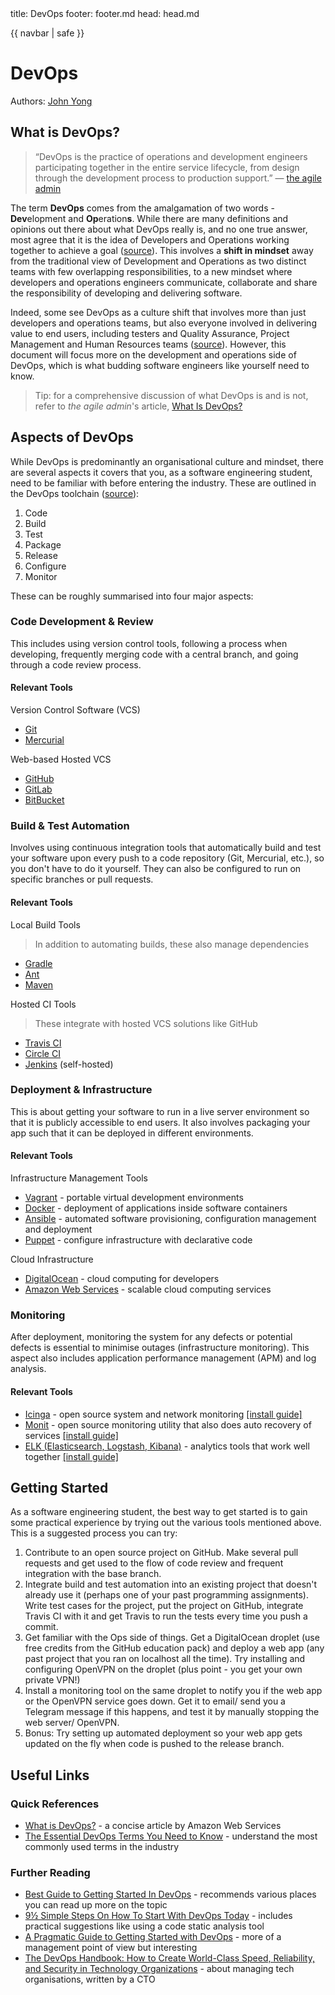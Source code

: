 <frontmatter>
  title: DevOps
  footer: footer.md
  head: head.md
</frontmatter>

{{ navbar | safe }}

# DevOps

Authors: [John Yong](https://github.com/whipermr5)

## What is DevOps?

> &ldquo;DevOps is the practice of operations and development engineers participating together in the entire service lifecycle, from design through the development process to production support.&rdquo; &mdash; [the agile admin](https://theagileadmin.com/what-is-devops/)

The term **DevOps** comes from the amalgamation of two words - **Dev**elopment and **Op**eration**s**. While there are many definitions and opinions out there about what DevOps really is, and no one true answer, most agree that it is the idea of Developers and Operations working together to achieve a goal ([source](https://blog.xebialabs.com/2015/04/23/best-guide-to-getting-started-in-devops/)). This involves a **shift in mindset** away from the traditional view of Development and Operations as two distinct teams with few overlapping responsibilities, to a new mindset where developers and operations engineers communicate, collaborate and share the responsibility of developing and delivering software.

Indeed, some see DevOps as a culture shift that involves more than just developers and operations teams, but also everyone involved in delivering value to end users, including testers and Quality Assurance, Project Management and Human Resources teams ([source](http://blog.nwcadence.com/devops-culture-not-team/)). However, this document will focus more on the development and operations side of DevOps, which is what budding software engineers like yourself need to know.

> Tip: for a comprehensive discussion of what DevOps is and is not, refer to *the agile admin*'s article, [What Is DevOps?](https://theagileadmin.com/what-is-devops/)

## Aspects of DevOps

While DevOps is predominantly an organisational culture and mindset, there are several aspects it covers that you, as a software engineering student, need to be familiar with before entering the industry. These are outlined in the DevOps toolchain ([source](https://en.wikipedia.org/wiki/DevOps#DevOps_toolchain)):

1. Code
2. Build
3. Test
4. Package
5. Release
6. Configure
7. Monitor

These can be roughly summarised into four major aspects:

### Code Development & Review

This includes using version control tools, following a process when developing, frequently merging code with a central branch, and going through a code review process.

#### Relevant Tools

Version Control Software (VCS)

- [Git](https://git-scm.com/)
- [Mercurial](https://www.mercurial-scm.org/)

Web-based Hosted VCS

- [GitHub](https://github.com/)
- [GitLab](https://about.gitlab.com/)
- [BitBucket](https://bitbucket.org/)

### Build & Test Automation

Involves using continuous integration tools that automatically build and test your software upon every push to a code repository (Git, Mercurial, etc.), so you don't have to do it yourself. They can also be configured to run on specific branches or pull requests.

#### Relevant Tools

Local Build Tools
> In addition to automating builds, these also manage dependencies

- [Gradle](https://gradle.org/)
- [Ant](http://ant.apache.org/)
- [Maven](https://maven.apache.org/)

Hosted CI Tools
> These integrate with hosted VCS solutions like GitHub

- [Travis CI](https://travis-ci.org/)
- [Circle CI](https://circleci.com/)
- [Jenkins](https://jenkins.io/) (self-hosted)

### Deployment & Infrastructure

This is about getting your software to run in a live server environment so that it is publicly accessible to end users. It also involves packaging your app such that it can be deployed in different environments.

#### Relevant Tools

Infrastructure Management Tools

- [Vagrant](https://www.vagrantup.com/) - portable virtual development environments
- [Docker](https://www.docker.com/) - deployment of applications inside software containers
- [Ansible](https://www.ansible.com/) - automated software provisioning, configuration management and deployment
- [Puppet](https://puppet.com/) - configure infrastructure with declarative code

Cloud Infrastructure

- [DigitalOcean](https://www.digitalocean.com/) - cloud computing for developers
- [Amazon Web Services](https://aws.amazon.com/) - scalable cloud computing services

### Monitoring

After deployment, monitoring the system for any defects or potential defects is essential to minimise outages (infrastructure monitoring). This aspect also includes application performance management (APM) and log analysis.

#### Relevant Tools

- [Icinga](https://www.icinga.com/) - open source system and network monitoring [[install guide]](https://www.digitalocean.com/community/tutorials/how-to-use-icinga-to-monitor-your-servers-and-services-on-ubuntu-14-04)
- [Monit](https://mmonit.com/monit/) - open source monitoring utility that also does auto recovery of services [[install guide]](https://www.digitalocean.com/community/tutorials/lemp-stack-monitoring-with-monit-on-ubuntu-14-04)
- [ELK (Elasticsearch, Logstash, Kibana)](https://www.elastic.co/products) - analytics tools that work well together [[install guide]](https://www.digitalocean.com/community/tutorials/how-to-install-elasticsearch-logstash-and-kibana-elk-stack-on-ubuntu-14-04)

## Getting Started

As a software engineering student, the best way to get started is to gain some practical experience by trying out the various tools mentioned above. This is a suggested process you can try:

1. Contribute to an open source project on GitHub. Make several pull requests and get used to the flow of code review and frequent integration with the base branch.
2. Integrate build and test automation into an existing project that doesn't already use it (perhaps one of your past programming assignments). Write test cases for the project, put the project on GitHub, integrate Travis CI with it and get Travis to run the tests every time you push a commit.
3. Get familiar with the Ops side of things. Get a DigitalOcean droplet (use free credits from the GitHub education pack) and deploy a web app (any past project that you ran on localhost all the time). Try installing and configuring OpenVPN on the droplet (plus point - you get your own private VPN!)
4. Install a monitoring tool on the same droplet to notify you if the web app or the OpenVPN service goes down. Get it to email/ send you a Telegram message if this happens, and test it by manually stopping the web server/ OpenVPN.
5. Bonus: Try setting up automated deployment so your web app gets updated on the fly when code is pushed to the release branch.

## Useful Links

### Quick References
- [What is DevOps?](https://aws.amazon.com/devops/what-is-devops/) - a concise article by Amazon Web Services
- [The Essential DevOps Terms You Need to Know](https://blog.xebialabs.com/2016/03/21/essential-devops-terms/) - understand the most commonly used terms in the industry

### Further Reading
- [Best Guide to Getting Started In DevOps](https://blog.xebialabs.com/2015/04/23/best-guide-to-getting-started-in-devops/) - recommends various places you can read up more on the topic
- [9½ Simple Steps On How To Start With DevOps Today](https://devops.com/9%C2%BD-simple-steps-start-devops-today/) - includes practical suggestions like using a code static analysis tool
- [A Pragmatic Guide to Getting Started with DevOps](http://www.ca.com/us/lpg/~/media/Files/eBooks/a-pragmatic-guide-to-getting-started-with-devops.pdf) - more of a management point of view but interesting
- [The DevOps Handbook: How to Create World-Class Speed, Reliability, and Security in Technology Organizations](https://books.google.com.sg/books/about/The_Devops_Handbook.html?id=XrQcrgEACAAJ) - about managing tech organisations, written by a CTO